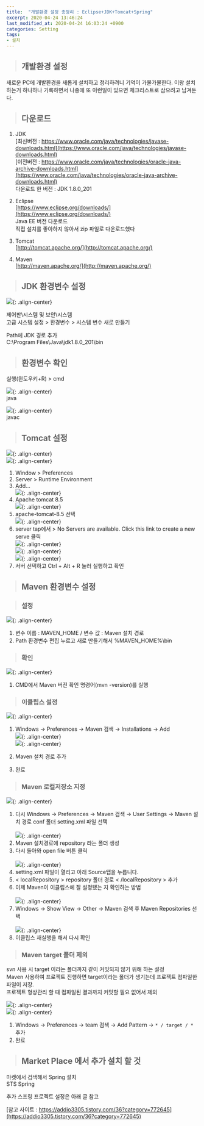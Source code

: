 ```yaml
---
title:  "개발환경 설정 총정리 : Eclipse+JDK+Tomcat+Spring"
excerpt: 2020-04-24 13:46:24
last_modified_at: 2020-04-24 16:03:24 +0900
categories: Setting
tags:
- 설치
---
```


>## 개발환경 설정

새로운 PC에 개발환경을 새롭게 설치하고 정리하려니 기억이 가물가물한다.
이왕 설치하는거 하나하나 기록하면서 나중에 또 이런일이 있으면 체크리스트로 삼으려고 남겨둔다.


>## 다운로드

1. JDK  
  [최신버전 : https://www.oracle.com/java/technologies/javase-downloads.html](https://www.oracle.com/java/technologies/javase-downloads.html)  
  [이전버전 : https://www.oracle.com/java/technologies/oracle-java-archive-downloads.html](https://www.oracle.com/java/technologies/oracle-java-archive-downloads.html)  
  다운로드 한 버전 : JDK 1.8.0_201  

1. Eclipse  
  [https://www.eclipse.org/downloads/](https://www.eclipse.org/downloads/)  
  Java EE 버전 다운로드  
  직접 설치를 좋아하지 않아서 zip 파일로 다운로드했다  

1. Tomcat  
  [http://tomcat.apache.org/](http://tomcat.apache.org/)  

1. Maven  
  [http://maven.apache.org/](http://maven.apache.org/)  


>## JDK 환경변수 설정

![](/assets/images/set/set_12.JPG){: .align-center}

  제어판\시스템 및 보안\시스템  
  고급 시스템 설정 > 환경변수 > 시스템 변수 새로 만들기

  Path에 JDK 경로 추가  
  C:\Program Files\Java\jdk1.8.0_201\bin  


>## 환경변수 확인  

  실행(윈도우키+R) > cmd  

![](/assets/images/set/set_02.JPG){: .align-center}  
  java  

![](/assets/images/set/set_03.JPG){: .align-center}  
  javac  


>## Tomcat 설정  

![](/assets/images/set/set_04.JPG){: .align-center}  
![](/assets/images/set/set_05.JPG){: .align-center}  
1. Window > Preferences  
1. Server > Runtime Environment  
1. Add...  
![](/assets/images/set/set_06.JPG){: .align-center}  
1. Apache tomcat 8.5  
![](/assets/images/set/set_07.JPG){: .align-center}  
1. apache-tomcat-8.5 선택  
![](/assets/images/set/set_08.JPG){: .align-center}  
1. server tap에서 > No Servers are available. Click this link to create a new serve 클릭  
![](/assets/images/set/set_09.JPG){: .align-center}  
![](/assets/images/set/set_10.JPG){: .align-center}  
![](/assets/images/set/set_11.JPG){: .align-center}  
1. 서버 선택하고 Ctrl + Alt + R 눌러 실행하고 확인  


>## Maven 환경변수 설정  

>### 설정  

![](/assets/images/set/set_13.JPG){: .align-center}  
1. 변수 이름 : MAVEN_HOME / 변수 값 : Maven 설치 경로  
1. Path 환경변수 편집 누르고 새로 만들기해서 %MAVEN_HOME%\bin  

>### 확인  

![](/assets/images/set/set_14.JPG){: .align-center}  
1. CMD에서 Maven 버전 확인 명령어(mvn -version)를 실행  

>### 이클립스 설정  

![](/assets/images/set/set_15.JPG){: .align-center}  
1. Windows → Preferences → Maven 검색 → Installations → Add  
![](/assets/images/set/set_16.JPG){: .align-center}  
![](/assets/images/set/set_17.JPG){: .align-center}  

1. Maven 설치 경로 추가  
1. 완료  


>### Maven 로컬저장소 지정  

![](/assets/images/set/set_18.JPG){: .align-center}  
1. 다시 Windows → Preferences → Maven 검색 → User Settings → Maven 설치 경로 conf 폴더 setting.xml 파일 선택<br><br>
![](/assets/images/set/set_19.JPG){: .align-center}     
1. Maven 설치경로에 repository 라는 폴더 생성  
1. 다시 돌아와 open file 버튼 클릭  <br><br>
![](/assets/images/set/set_20.JPG){: .align-center}     
1. setting.xml 파일이 열리고 아래 Source탭을 누릅니다.  
1. < localRepository > repository 폴더 경로 < /localRepository > 추가  
1. 이제 Maven이 이클립스에 잘 설정됐는 지 확인하는 방법<br><br>
![](/assets/images/set/set_21.JPG){: .align-center}     
1. Windows → Show View → Other → Maven 검색 후 Maven Repositories 선택<br><br>
![](/assets/images/set/set_22.JPG){: .align-center}      
1. 이클립스 재실행을 해서 다시 확인    


>### Maven target 폴더 제외  

svn 사용 시 target 이라는 폴더까지 같이 커밋되지 않기 위해 하는 설정  
Maven 사용하여 프로젝트 진행하면 target이라는 폴더가 생기는데 프로젝트 컴파일한 파일이 저장.  
프로젝트 형상관리 할 때 컴파일된 결과까지 커밋할 필요 없어서 제외  


![](/assets/images/set/set_23.JPG){: .align-center}  
![](/assets/images/set/set_24.JPG){: .align-center}  
1. Windows → Preferences → team 검색 → Add Pattern → `* / target / *` 추가  
2. 완료  


>## Market Place 에서 추가 설치 할 것  

마켓에서 검색해서 Spring 설치  
STS Spring  

추가 스프링 프로젝트 설정은 아래 글 참고  

[참고 사이트 : https://addio3305.tistory.com/36?category=772645](https://addio3305.tistory.com/36?category=772645)
